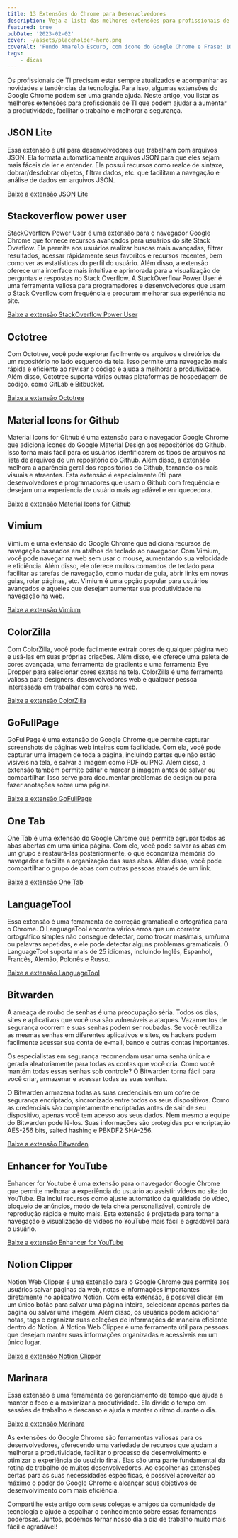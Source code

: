 ```yaml
---
title: 13 Extensões do Chrome para Desenvolvedores
description: Veja a lista das melhores extensões para profissionais de TI que podem ajudar a aumentar a produtividade, facilitar o trabalho e melhorar a segurança.
featured: true
pubDate: '2023-02-02'
cover: ~/assets/placeholder-hero.png
coverAlt: 'Fundo Amarelo Escuro, com ícone do Google Chrome e Frase: 10 Extensões do Chrome'
tags: 
    - dicas
---
```

Os profissionais de TI precisam estar sempre atualizados e acompanhar as novidades e tendências da tecnologia. Para isso, algumas extensões do Google Chrome podem ser uma grande ajuda. Neste artigo, vou listar as melhores extensões para profissionais de TI que podem ajudar a aumentar a produtividade, facilitar o trabalho e melhorar a segurança.

## JSON Lite

Essa extensão é útil para desenvolvedores que trabalham com arquivos JSON. Ela formata automaticamente arquivos JSON para que eles sejam mais fáceis de ler e entender. Ela possui recursos como realce de sintaxe, dobrar/desdobrar objetos, filtrar dados, etc. que facilitam a navegação e análise de dados em arquivos JSON.

[Baixe a extensão JSON Lite](https://chrome.google.com/webstore/detail/json-lite/acacmjcicejlmjcheoklfdchempahoag?hl=pt-br) 

## Stackoverflow power user

StackOverflow Power User é uma extensão para o navegador Google Chrome que fornece recursos avançados para usuários do site Stack Overflow. Ela permite aos usuários realizar buscas mais avançadas, filtrar resultados, acessar rápidamente seus favoritos e recursos recentes, bem como ver as estatísticas do perfil do usuário. Além disso, a extensão oferece uma interface mais intuitiva e aprimorada para a visualização de perguntas e respostas no Stack Overflow. A StackOverflow Power User é uma ferramenta valiosa para programadores e desenvolvedores que usam o Stack Overflow com frequência e procuram melhorar sua experiência no site.

[Baixe a extensão StackOverflow Power User](https://chrome.google.com/webstore/detail/stacBkoverflow-power-user/dghoicnlchonhhkccfmjpjconhpajhdg?hl=pt-br) 

## Octotree

Com Octotree, você pode explorar facilmente os arquivos e diretórios de um repositório no lado esquerdo da tela. Isso permite uma navegação mais rápida e eficiente ao revisar o código e ajuda a melhorar a produtividade. Além disso, Octotree suporta várias outras plataformas de hospedagem de código, como GitLab e Bitbucket.

[Baixe a extensão Octotree](https://chrome.google.com/webstore/detail/octotree-github-code-tree/bkhaagjahfmjljalopjnoealnfndnagc?hl=pt-br) 

## Material Icons for Github

Material Icons for Github é uma extensão para o navegador Google Chrome que adiciona ícones do Google Material Design aos repositórios do Github. Isso torna mais fácil para os usuários identificarem os tipos de arquivos na lista de arquivos de um repositório do Github. Além disso, a extensão melhora a aparência geral dos repositórios do Github, tornando-os mais visuais e atraentes. Esta extensão é especialmente útil para desenvolvedores e programadores que usam o Github com frequência e desejam uma experiencia de usuário mais agradável e enriquecedora.

[Baixe a extensão Material Icons for Github](https://chrome.google.com/webstore/detail/material-icons-for-github/bggfcpfjbdkhfhfmkjpbhnkhnpjjeomc?hl=pt-br) 

## Vimium

Vimium é uma extensão do Google Chrome que adiciona recursos de navegação baseados em atalhos de teclado ao navegador. Com Vimium, você pode navegar na web sem usar o mouse, aumentando sua velocidade e eficiência. Além disso, ele oferece muitos comandos de teclado para facilitar as tarefas de navegação, como mudar de guia, abrir links em novas guias, rolar páginas, etc. Vimium é uma opção popular para usuários avançados e aqueles que desejam aumentar sua produtividade na navegação na web.

[Baixe a extensão Vimium](https://chrome.google.com/webstore/detail/vimium/dbepggeogbaibhgnhhndojpepiihcmeb?hl=pt-br)

## ColorZilla

Com ColorZilla, você pode facilmente extrair cores de qualquer página web e usá-las em suas próprias criações. Além disso, ele oferece uma paleta de cores avançada, uma ferramenta de gradients e uma ferramenta Eye Dropper para selecionar cores exatas na tela. ColorZilla é uma ferramenta valiosa para designers, desenvolvedores web e qualquer pessoa interessada em trabalhar com cores na web.

[Baixe a extensão ColorZilla](https://chrome.google.com/webstore/detail/colorzilla/bhlhnicpbhignbdhedgjhgdocnmhomnp?hl=pt-br)

## GoFullPage

GoFullPage é uma extensão do Google Chrome que permite capturar screenshots de páginas web inteiras com facilidade. Com ela, você pode capturar uma imagem de toda a página, incluindo partes que não estão visíveis na tela, e salvar a imagem como PDF ou PNG. Além disso, a extensão também permite editar e marcar a imagem antes de salvar ou compartilhar. Isso serve para documentar problemas de design ou para fazer anotações sobre uma página.

[Baixe a extensão GoFullPage](https://chrome.google.com/webstore/detail/gofullpage-full-page-scre/fdpohaocaechififmbbbbbknoalclacl?hl=pt-br) 

## One Tab

One Tab é uma extensão do Google Chrome que permite agrupar todas as abas abertas em uma única página. Com ele, você pode salvar as abas em um grupo e restaurá-las posteriormente, o que economiza memória do navegador e facilita a organização das suas abas. Além disso, você pode compartilhar o grupo de abas com outras pessoas através de um link.

[Baixe a extensão One Tab](https://chrome.google.com/webstore/detail/onetab/chphlpgkkbolifaimnlloiipkdnihall?hl=pt-br)

## LanguageTool

Essa extensão é uma ferramenta de correção gramatical e ortográfica para o Chrome. O LanguageTool encontra vários erros que um corretor ortográfico simples não consegue detectar, como trocar mas/mais, um/uma ou palavras repetidas, e ele pode detectar alguns problemas gramaticais. O LanguageTool suporta mais de 25 idiomas, incluindo Inglês, Espanhol, Francês, Alemão, Polonês e Russo.

[Baixe a extensão LanguageTool](https://chrome.google.com/webstore/detail/grammar-spell-checker—lan/oldceeleldhonbafppcapldpdifcinji?hl=pt-br) 

## Bitwarden

A ameaça de roubo de senhas é uma preocupação séria. Todos os dias, sites e aplicativos que você usa são vulneráveis a ataques. Vazamentos de segurança ocorrem e suas senhas podem ser roubadas. Se você reutiliza as mesmas senhas em diferentes aplicativos e sites, os hackers podem facilmente acessar sua conta de e-mail, banco e outras contas importantes.

Os especialistas em segurança recomendam usar uma senha única e gerada aleatoriamente para todas as contas que você cria. Como você mantém todas essas senhas sob controle? O Bitwarden torna fácil para você criar, armazenar e acessar todas as suas senhas.

O Bitwarden armazena todas as suas credenciais em um cofre de segurança encriptado, sincronizado entre todos os seus dispositivos. Como as credenciais são completamente encriptadas antes de sair de seu dispositivo, apenas você tem acesso aos seus dados. Nem mesmo a equipe do Bitwarden pode lê-los. Suas informações são protegidas por encriptação AES-256 bits, salted hashing e PBKDF2 SHA-256.

[Baixe a extensão Bitwarden](https://chrome.google.com/webstore/detail/bitwarden-free-password-m/nngceckbapebfimnlniiiahkandclblb?hl=pt-br) 

## Enhancer for YouTube

Enhancer for Youtube é uma extensão para o navegador Google Chrome que permite melhorar a experiência do usuário ao assistir vídeos no site do YouTube. Ela inclui recursos como ajuste automático da qualidade do vídeo, bloqueio de anúncios, modo de tela cheia personalizável, controle de reprodução rápida e muito mais. Esta extensão é projetada para tornar a navegação e visualização de vídeos no YouTube mais fácil e agradável para o usuário.

[Baixe a extensão Enhancer for YouTube](https://chrome.google.com/webstore/detail/enhancer-for-youtube/ponfpcnoihfmfllpaingbgckeeldkhle?hl=pt-br) 

## Notion Clipper

Notion Web Clipper é uma extensão para o Google Chrome que permite aos usuários salvar páginas da web, notas e informações importantes diretamente no aplicativo Notion. Com esta extensão, é possível clicar em um único botão para salvar uma página inteira, selecionar apenas partes da página ou salvar uma imagem. Além disso, os usuários podem adicionar notas, tags e organizar suas coleções de informações de maneira eficiente dentro do Notion. A Notion Web Clipper é uma ferramenta útil para pessoas que desejam manter suas informações organizadas e acessíveis em um único lugar.

[Baixe a extensão Notion Clipper](https://chrome.google.com/webstore/detail/notion-web-clipper/knheggckgoiihginacbkhaalnibhilkk?hl=pt-br)

## Marinara

Essa extensão é uma ferramenta de gerenciamento de tempo que ajuda a manter o foco e a maximizar a produtividade. Ela divide o tempo em sessões de trabalho e descanso e ajuda a manter o ritmo durante o dia.

[Baixe a extensão Marinara](https://chrome.google.com/webstore/detail/marinara-pomodoro®-assist/lojgmehidjdhhbmpjfamhpkpodfcodef?hl=pt-br)

As extensões do Google Chrome são ferramentas valiosas para os desenvolvedores, oferecendo uma variedade de recursos que ajudam a melhorar a produtividade, facilitar o processo de desenvolvimento e otimizar a experiência do usuário final. Elas são uma parte fundamental da rotina de trabalho de muitos desenvolvedores. Ao escolher as extensões certas para as suas necessidades específicas, é possível aproveitar ao máximo o poder do Google Chrome e alcançar seus objetivos de desenvolvimento com mais eficiência.

Compartilhe este artigo com seus colegas e amigos da comunidade de tecnologia e ajude a espalhar o conhecimento sobre essas ferramentas poderosas. Juntos, podemos tornar nosso dia a dia de trabalho muito mais fácil e agradável!
